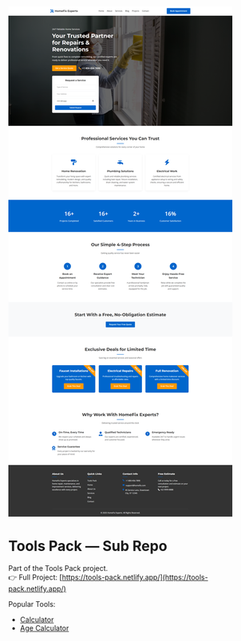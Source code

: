 ![Repair website ](assets/reapair.png)

# Tools Pack — Sub Repo

Part of the Tools Pack project.  
👉 Full Project: [https://tools-pack.netlify.app/](https://tools-pack.netlify.app/)

Popular Tools:

- [Calculator](https://tools-pack.netlify.app/calculator/)
- [Age Calculator](https://tools-pack.netlify.app/age-calculator/)
